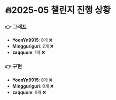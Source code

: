 # 🔥2025-05 챌린지 진행 상황

### 👉 그래프
- **YoonYn9915**: 0개 ❌
- **Mingguriguri**: 2개 ❌
- **zaqquum**: 1개 ❌


### 👉 구현
- **YoonYn9915**: 0개 ❌
- **Mingguriguri**: 0개 ❌
- **zaqquum**: 0개 ❌


